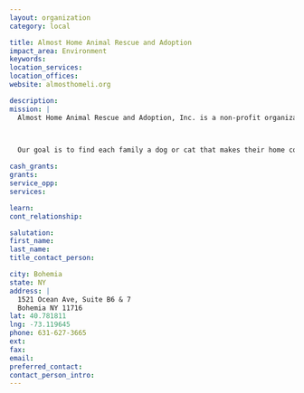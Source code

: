 ```yaml
---
layout: organization
category: local

title: Almost Home Animal Rescue and Adoption
impact_area: Environment
keywords: 
location_services: 
location_offices: 
website: almosthomeli.org

description: 
mission: |
  Almost Home Animal Rescue and Adoption, Inc. is a non-profit organization that was formed by a group of dedicated  and compassionate volunteers with many years of shelter experience. Almost Home maintains a no-kill policy towards animals and treats families that come to us with respect.

  

  Our goal is to find each family a dog or cat that makes their home complete. We also help families to keep the pets they currently have. Our mission at Almost Home is to rescue and re-home unwanted and abandoned dogs and cats from private homes and municipal shelters, and to place them into responsible homes.

cash_grants: 
grants: 
service_opp: 
services: 

learn: 
cont_relationship: 

salutation: 
first_name: 
last_name: 
title_contact_person: 

city: Bohemia
state: NY
address: |
  1521 Ocean Ave, Suite B6 & 7  
  Bohemia NY 11716
lat: 40.781811
lng: -73.119645
phone: 631-627-3665
ext: 
fax: 
email: 
preferred_contact: 
contact_person_intro: 
---
```

